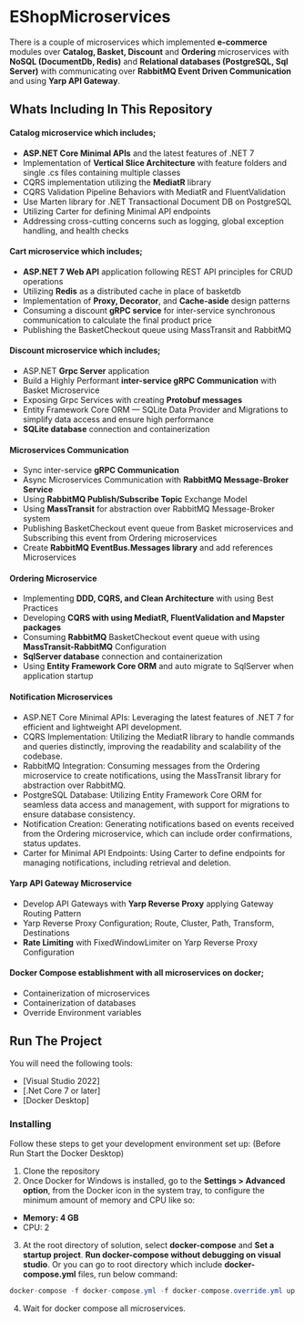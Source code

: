 # EShopMicroservices
There is a couple of microservices which implemented **e-commerce** modules over **Catalog, Basket, Discount** and **Ordering** microservices with **NoSQL (DocumentDb, Redis)** and **Relational databases (PostgreSQL, Sql Server)** with communicating over **RabbitMQ Event Driven Communication** and using **Yarp API Gateway**.

## Whats Including In This Repository

#### Catalog microservice which includes; 
* **ASP.NET Core Minimal APIs** and the latest features of .NET 7
* Implementation of **Vertical Slice Architecture** with feature folders and single .cs files containing multiple classes
* CQRS implementation utilizing the **MediatR** library
* CQRS Validation Pipeline Behaviors with MediatR and FluentValidation
* Use Marten library for .NET Transactional Document DB on PostgreSQL
* Utilizing Carter for defining Minimal API endpoints
* Addressing cross-cutting concerns such as logging, global exception handling, and health checks
#### Cart microservice which includes;
* **ASP.NET 7 Web API** application following REST API principles for CRUD operations
* Utilizing **Redis** as a distributed cache in place of basketdb
* Implementation of **Proxy, Decorator**, and **Cache-aside** design patterns
* Consuming a discount **gRPC service** for inter-service synchronous communication to calculate the final product price
* Publishing the BasketCheckout queue using MassTransit and RabbitMQ
  
#### Discount microservice which includes;
* ASP.NET **Grpc Server** application
* Build a Highly Performant **inter-service gRPC Communication** with Basket Microservice
* Exposing Grpc Services with creating **Protobuf messages**
* Entity Framework Core ORM — SQLite Data Provider and Migrations to simplify data access and ensure high performance
* **SQLite database** connection and containerization

#### Microservices Communication
* Sync inter-service **gRPC Communication**
* Async Microservices Communication with **RabbitMQ Message-Broker Service**
* Using **RabbitMQ Publish/Subscribe Topic** Exchange Model
* Using **MassTransit** for abstraction over RabbitMQ Message-Broker system
* Publishing BasketCheckout event queue from Basket microservices and Subscribing this event from Ordering microservices	
* Create **RabbitMQ EventBus.Messages library** and add references Microservices

#### Ordering Microservice
* Implementing **DDD, CQRS, and Clean Architecture** with using Best Practices
* Developing **CQRS with using MediatR, FluentValidation and Mapster packages**
* Consuming **RabbitMQ** BasketCheckout event queue with using **MassTransit-RabbitMQ** Configuration
* **SqlServer database** connection and containerization
* Using **Entity Framework Core ORM** and auto migrate to SqlServer when application startup
#### Notification Microservices
* ASP.NET Core Minimal APIs: Leveraging the latest features of .NET 7 for efficient and lightweight API development.
* CQRS Implementation: Utilizing the MediatR library to handle commands and queries distinctly, improving the readability and scalability of the codebase.
* RabbitMQ Integration: Consuming messages from the Ordering microservice to create notifications, using the MassTransit library for abstraction over RabbitMQ.
* PostgreSQL Database: Utilizing Entity Framework Core ORM for seamless data access and management, with support for migrations to ensure database consistency.
* Notification Creation: Generating notifications based on events received from the Ordering microservice, which can include order confirmations, status updates.
* Carter for Minimal API Endpoints: Using Carter to define endpoints for managing notifications, including retrieval and deletion.
#### Yarp API Gateway Microservice
* Develop API Gateways with **Yarp Reverse Proxy** applying Gateway Routing Pattern
* Yarp Reverse Proxy Configuration; Route, Cluster, Path, Transform, Destinations
* **Rate Limiting** with FixedWindowLimiter on Yarp Reverse Proxy Configuration

#### Docker Compose establishment with all microservices on docker;
* Containerization of microservices
* Containerization of databases
* Override Environment variables

## Run The Project
You will need the following tools:

* [Visual Studio 2022]
* [.Net Core 7 or later]
* [Docker Desktop]

### Installing
Follow these steps to get your development environment set up: (Before Run Start the Docker Desktop)
1. Clone the repository
2. Once Docker for Windows is installed, go to the **Settings > Advanced option**, from the Docker icon in the system tray, to configure the minimum amount of memory and CPU like so:
* **Memory: 4 GB**
* CPU: 2
3. At the root directory of solution, select **docker-compose** and **Set a startup project**. **Run docker-compose without debugging on visual studio**.
  Or you can go to root directory which include **docker-compose.yml** files, run below command:
```csharp
docker-compose -f docker-compose.yml -f docker-compose.override.yml up -d
```

4. Wait for docker compose all microservices. 
